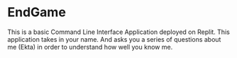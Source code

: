 # EndGame
This is a basic Command Line Interface Application deployed on Replit. 
This application takes in your name. And asks you a series of questions about me (Ekta) in order to understand how well you know me.
